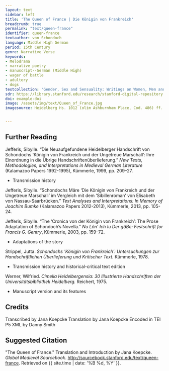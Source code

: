 ```yaml
---
layout: text
sidebar: left
title: 'The Queen of France | Die Königin von Frankreich'
breadcrumb: true
permalink: "text/queen-france"
identifier: queen-france
textauthor: von Schondoch
language: Middle High German
period: 15th Century
genre: Narrative Verse
keywords: 
- Melodrama
- narrative poetry
- manuscript--German (Middle High)
- wager of battle
- adultery
- dogs
textcollection: 'Gender, Sex and Sensuality: Writings on Women, Men and Desire'
sdr: https://library.stanford.edu/research/stanford-digital-repository
doi: example-doi
image: /assets/img/text/Queen_of_France.jpg
imagesource: Heidelberg Hs. 1012 (olim Ashburnham Place, Cod. 486) ff. 249r [Public Domain]


---
```


## Further Reading
<p>Jefferis, Sibylle. “Die Neuaufgefundene Heidelberger Handschrift von Schondochs ‘Königin von Frankreich und der Ungetreue Marschall’: Ihre Einordnung in die Übrige Handschriftenüberlieferung.” <em>New Texts, Methodologies, and Interpretations in Medieval German Literature</em> (Kalamazoo Papers 1992-1995), Kümmerle, 1999, pp. 209–27.</p><ul><li>Transmission history</li></ul><p dir="ltr" id="docs-internal-guid-a9a9cba3-7fff-cf22-ef17-335c652b5768">Jefferis, Sibylle. “Schondochs Märe ‘Die Königin von Frankreich und der Ungetreue Marschall’ im Vergleich mit dem ‘Sibillenroman’ von Elisabeth von Nassau-Saarbrücken.”<em> Text Analyses and Interpretations: In Memory of Joachim Bumke</em> (Kalamazoo Papers 2012-2013), Kümmerle, 2013, pp. 105-24.</p><p>Jefferis, Sibylle. “The ‘Cronica von der Königin von Frankreich’: The Prose Adaptation of Schondoch’s Novella.” <em>Nu Lôn’ Ich Iu Der gâBe: Festschrift for Francis G. Gentry</em>, Kümmerle, 2003, pp. 159–72.</p><ul><li>Adaptations of the story</li></ul><p>Strippel, Jutta. <em>Schondochs 'Königin von Frankreich': Untersuchungen zur Handschriftlichen Überlieferung und Kritischer Text. </em>Kümmerle, 1978.</p><ul><li>Transmission history and historical-critical text edition</li></ul><p>Werner, Wilfried. <em>Cimelia Heidelbergensia: 30 Illustrierte Handschriften der Universitätsbibliothek Heidelberg.</em> Reichert, 1975.</p><ul><li>Manuscript version and its features</li></ul>

## Credits
Transcribed by Jana Koepcke
Translation by Jana Koepcke
Encoded in TEI P5 XML by Danny Smith

## Suggested Citation
"The Queen of France." Translation and Introduction by Jana Koepcke. *Global Medieval Sourcebook*. http://sourcebook.stanford.edu/text/queen-france. Retrieved on {{ site.time | date: '%B %d, %Y' }}.